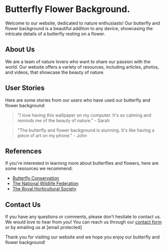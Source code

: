 <!--font:Open Sans-->

# Butterfly Flower Background.

Welcome to our website, dedicated to nature enthusiasts! Our butterfly and flower background is a beautiful addition to any device, showcasing the intricate details of a butterfly resting on a flower. 

## About Us

We are a team of nature lovers who want to share our passion with the world. Our website offers a variety of resources, including articles, photos, and videos, that showcase the beauty of nature.

## User Stories

Here are some stories from our users who have used our butterfly and flower background:

> "I love having this wallpaper on my computer. It's so calming and reminds me of the beauty of nature." - Sarah

> "The butterfly and flower background is stunning. It's like having a piece of art on my phone." - John

## References

If you're interested in learning more about butterflies and flowers, here are some resources we recommend:

- [Butterfly Conservation](#)
- [The National Wildlife Federation](#)
- [The Royal Horticultural Society](#)

## Contact Us

If you have any questions or comments, please don't hesitate to contact us. We would love to hear from you! You can reach us through our [contact form](#) or by emailing us at [email protected]

Thank you for visiting our website and we hope you enjoy our butterfly and flower background!

<!--

Write me content for website with wallpaper which alt text is:

"A close-up of a butterfly on a flower"

The name/title of the page should not be 1:1 copy of the alt text but rather a real content of the website which is using this wallpaper.

- Use markdown format 
- Start with heading
- Heading should be short and concise
- The content should look like a real website 
- The website should not be about the wallpaper, wallpaper is just a related background
- Heading should be contain work "wallpaper" or "background"
- Include real sections like references, contact, user stories, etc. use things relevant to the page purpose.
- Feel free to use structure like headings, bullets, numbering, blockquotes, paragraphs, horizontal lines, etc.
- You can use formatting like bold or _italic_
- You can include UTF-8 emojis
- Links should be only #hash anchors (and you can refer to the document itself)
- Do not include images


---


# Beautiful Butterfly Background for Nature Lovers

Welcome to our website dedicated to nature lovers! Our beautiful butterfly background will make your browsing experience more enjoyable and relaxing. 

## About Us

We are a team of nature enthusiasts who want to share our passion with the world. Our website offers a variety of resources, including articles, photos, and videos, that showcase the beauty of nature.

## Our Butterfly Background

Our butterfly background is a close-up of a butterfly on a flower. The vibrant colors and intricate details of the butterfly and flower make this wallpaper a stunning addition to any device. Whether you're using it as a desktop background or phone wallpaper, it's sure to bring a sense of calmness and serenity to your day.

## User Stories

Here are some stories from our users who have used our butterfly background:

> "I love having this wallpaper on my computer. Whenever I feel stressed, I just look at it and it instantly makes me feel better." - Sarah

> "The butterfly background is so beautiful and realistic. It's like having a piece of nature right on my phone." - John

## References

If you're interested in learning more about butterflies and flowers, here are some resources we recommend:

- [Butterfly Conservation](#)
- [The National Wildlife Federation](#)
- [The Royal Horticultural Society](#)

## Contact Us

If you have any questions or comments, please don't hesitate to contact us. We would love to hear from you! You can reach us through our [contact form](#) or by emailing us at [email protected]

Thank you for visiting our website and we hope you enjoy our beautiful butterfly background!


---


Heading is too long, rewrite whole content.


---


# Butterfly Background for Nature Lovers

Welcome to our website dedicated to nature enthusiasts! Our butterfly background is a beautiful addition to any device, showcasing the intricate details of a butterfly on a flower. 

## About Us

We are a team of nature lovers who want to share our passion with the world. Our website offers a variety of resources, including articles, photos, and videos, that showcase the beauty of nature.

## User Stories

Here are some stories from our users who have used our butterfly background:

> "I love having this wallpaper on my computer. Whenever I feel stressed, I just look at it and it instantly makes me feel better." - Sarah

> "The butterfly background is so beautiful and realistic. It's like having a piece of nature right on my phone." - John

## References

If you're interested in learning more about butterflies and flowers, here are some resources we recommend:

- [Butterfly Conservation](#)
- [The National Wildlife Federation](#)
- [The Royal Horticultural Society](#)

## Contact Us

If you have any questions or comments, please don't hesitate to contact us. We would love to hear from you! You can reach us through our [contact form](#) or by emailing us at [email protected]

Thank you for visiting our website and we hope you enjoy our beautiful butterfly background!


---


Heading is too long, rewrite whole content.


---


# Nature-inspired Butterfly Background

Welcome to our website, dedicated to nature enthusiasts! Our butterfly background is a stunning addition to any device, featuring a close-up of a butterfly on a flower. 

## About Us

We are a team of nature lovers who want to share our passion with the world. Our website offers a variety of resources, including articles, photos, and videos, that showcase the beauty of nature.

## User Stories

Here are some stories from our users who have used our butterfly background:

> "I love having this wallpaper on my computer. It reminds me of the beauty of nature and helps me stay calm during busy workdays." - Sarah

> "The butterfly background is so realistic and vibrant. It's like having a piece of nature right on my phone." - John

## References

If you're interested in learning more about butterflies and flowers, here are some resources we recommend:

- [Butterfly Conservation](#)
- [The National Wildlife Federation](#)
- [The Royal Horticultural Society](#)

## Contact Us

If you have any questions or comments, please don't hesitate to contact us. We would love to hear from you! You can reach us through our [contact form](#) or by emailing us at [email protected]

Thank you for visiting our website and we hope you enjoy our nature-inspired butterfly background!


---


Heading is too long, rewrite whole content.


---


# Butterfly and Flower Background

Welcome to our website, dedicated to nature enthusiasts! Our butterfly and flower background is a beautiful addition to any device, showcasing the intricate details of a butterfly resting on a flower. 

## About Us

We are a team of nature lovers who want to share our passion with the world. Our website offers a variety of resources, including articles, photos, and videos, that showcase the beauty of nature.

## User Stories

Here are some stories from our users who have used our butterfly and flower background:

> "I love having this wallpaper on my computer. It's so calming and reminds me of the beauty of nature." - Sarah

> "The butterfly and flower background is stunning. It's like having a piece of art on my phone." - John

## References

If you're interested in learning more about butterflies and flowers, here are some resources we recommend:

- [Butterfly Conservation](#)
- [The National Wildlife Federation](#)
- [The Royal Horticultural Society](#)

## Contact Us

If you have any questions or comments, please don't hesitate to contact us. We would love to hear from you! You can reach us through our [contact form](#) or by emailing us at [email protected]

Thank you for visiting our website and we hope you enjoy our butterfly and flower background!


---


Write me a Google font which is best fitting for the website.

Pick from the list:
- Roboto
- Lobster
- Futura
- Lato
- Dancing Script
- Exo 2
- Great Vibes
- Open Sans
- Barlow Condensed
- Alegreya
- Playfair Display
- Inter
- Raleway
- IBM Plex Sans
- Poppins
- Montserrat
- Orbitron


Write just the font name nothing else.


---


Open Sans

-->
